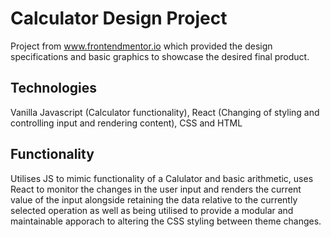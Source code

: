 # Calculator Design Project
Project from www.frontendmentor.io which provided the design specifications and basic graphics to showcase the desired final product. 
## Technologies
Vanilla Javascript (Calculator functionality), React (Changing of styling and controlling input and rendering content), CSS and HTML
## Functionality
Utilises JS to mimic functionality of a Calulator and basic arithmetic, uses React to monitor the changes in the user input and renders the current value of the input alongside retaining the data relative to the currently selected operation as well as being utilised to provide a modular and maintainable apporach to altering the CSS styling between theme changes. 

